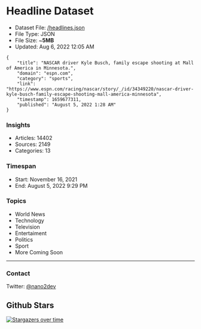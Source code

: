 # Headline Dataset

- Dataset File: [/headlines.json](https://raw.githubusercontent.com/fwd/news/master/headlines.json) 
- File Type: JSON
- File Size: ~**5MB**
- Updated: Aug 6, 2022 12:05 AM

```
{
    "title": "NASCAR driver Kyle Busch, family escape shooting at Mall of America in Minnesota.",
    "domain": "espn.com",
    "category": "sports",
    "link": "https://www.espn.com/racing/nascar/story/_/id/34349220/nascar-driver-kyle-busch-family-escape-shooting-mall-america-minnesota",
    "timestamp": 1659677311,
    "published": "August 5, 2022 1:28 AM"
}
```

### Insights

- Articles: 14402
- Sources: 2149
- Categories: 13

### Timespan

- Start: November 16, 2021
- End: August 5, 2022 9:29 PM

### Topics

- World News
- Technology
- Television
- Entertaiment
- Politics
- Sport
- More Coming Soon

---

### Contact 

Twitter: [@nano2dev](https://twitter.com/nano2dev)

## Github Stars

[![Stargazers over time](https://starchart.cc/fwd/news.svg)](https://starchart.cc/fwd/news)
	